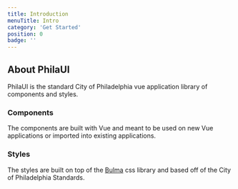 ```yaml
---
title: Introduction
menuTitle: Intro
category: 'Get Started'
position: 0
badge: ''
---
```


## About PhilaUI
PhilaUI is the standard City of Philadelphia vue application library of components and styles.

### Components
The components are built with Vue and meant to be used on new Vue applications or imported into existing applications.

### Styles
The styles are built on top of the [Bulma](https://bulma.io/) css library and based off of the City of Philadelphia Standards.